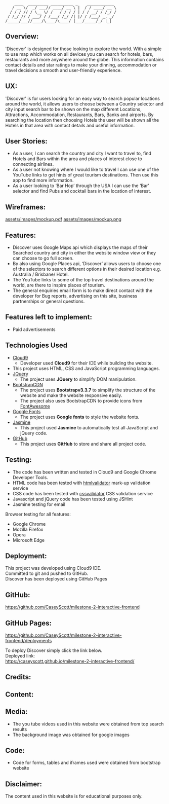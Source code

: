         ____  _________ __________ _    ____________ 
       / __ \/  _/ ___// ____/ __ \ |  / / ____/ __ \
      / / / // / \__ \/ /   / / / / | / / __/ / /_/ /
     / /_/ // / ___/ / /___/ /_/ /| |/ / /___/ _, _/ 
    /_____/___//____/\____/\____/ |___/_____/_/ |_|  

 

## Overview:  
'Discover' is designed for those looking to explore the world.
With a simple to use map which works on all devices you can search for hotels, bars, restaurants and more anywhere around the globe.
This information contains contact details and star ratings to make your dinning, accommodation or travel decisions a smooth and user-friendly experience.

## UX:  
'Discover' is for users looking for an easy way to search popular locations around the world, it allows users to choose between a Country selector and city input search bar to be shown on the map different Locations, Attractions, Accommodation, Restaurants, Bars, Banks and airports. By searching the location then choosing Hotels the user will be shown all the Hotels in that area with contact details and useful information.

## User Stories:    
-	As a user, I can search the country and city I want to travel to, find Hotels and Bars within the area and places of interest close to connecting airlines.   
-	As a user not knowing where I would like to travel I can use one of the YouTube links to get hints of great tourism destinations. Then use this app to find more information.  
-	As a user looking to ‘Bar Hop’ through the USA I can use the ‘Bar’ selector and find Pubs and cocktail bars in the location of interest.    

## Wireframes:  
[assets/images/mockup.pdf](https://github.com/CaseyScott/milestone-2-interactive-frontend/blob/master/assets/images/mockup.pdf)
[assets/images/mockup.png](https://github.com/CaseyScott/milestone-2-interactive-frontend/blob/master/assets/images/mockup.pdf)

## Features:  
-	Discover uses Google Maps api which displays the maps of their Searched country and city in either the website window view or they can choose to go full screen.  
-	By also using Google Places api, ‘Discover’ allows users to choose one of the selectors to search different options in their desired location e.g.  Australia / Brisbane/ Hotel.   
-	The YouTube links to some of the top travel destinations around the world, are there to inspire places of tourism. 
-	The general enquiries email form is to make direct contact with the developer for Bug reports, advertising on this site, business partnerships or general questions.  

## Features left to implement:  
-	Paid advertisements  

## Technologies Used
- [Cloud9](https://c9.io) 
    - Developer used **Cloud9** for their IDE while building the website.
- This project uses HTML, CSS and JavaScript programming languages.
- [JQuery](https://jquery.com)
    - The project uses **JQuery** to simplify DOM manipulation.
- [BootstrapCDN](https://www.bootstrapcdn.com/)
    - The project uses **Bootstrapv3.3.7** to simplify the structure of the website and make the website responsive easily.
    - The project also uses BootstrapCDN to provide icons from [FontAwesome](https://www.bootstrapcdn.com/fontawesome/)
- [Google Fonts](https://fonts.google.com/)
    - The project uses **Google fonts** to style the website fonts.
- [Jasmine](https://jasmine.github.io/)
    - This project used **Jasmine** to automatically test all JavaScript and jQuery code.
- [GitHub](https://github.com/)
    - This project uses **GitHub** to store and share all project code. 
    
## Testing:  
-	The code has been written and tested in Cloud9 and Google Chrome Developer Tools.  
-	HTML code has been tested with [htmlvalidator]( https://validator.w3.org/) mark-up validation service  
-	CSS code has been tested with [cssvalidator](https://jigsaw.w3.org/css-validator/) CSS validation service  
-	Javascript and jQuery code has been tested using JSHint  
-	Jasmine testing for email   

Browser testing for all features:  
-	Google Chrome  
-	Mozilla Firefox  
-	Opera  
-	Microsoft Edge  

## Deployment:  
This project was developed using Cloud9  IDE.  
Committed to git and pushed to GitHub.  
Discover has been deployed using GitHub Pages  

## GitHub:  
https://github.com/CaseyScott/milestone-2-interactive-frontend 

## GitHub Pages:  
https://github.com/CaseyScott/milestone-2-interactive-frontend/deployments  

To deploy Discover simply click the link below.  
Deployed link:  
https://caseyscott.github.io/milestone-2-interactive-frontend/  

## Credits:

## Content:  

## Media:  
-	The you tube videos used in this website were obtained from top search results  
-	The background image was obtained for google images  

## Code:  
-	Code for forms, tables and iframes used were obtained from bootstrap website  

## Disclaimer:  
The content used in this website is for educational purposes only.  

